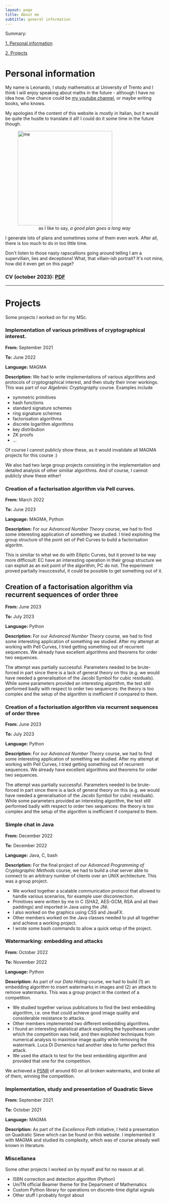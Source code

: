```yaml
---
layout: page
title: About me
subtitle: general information
---
```


Summary:

[1. Personal information](https://github.com/PlasmaStark/plasmastark.github.io/edit/master/aboutmeeng.md#personal-information)

[2. Projects](https://github.com/PlasmaStark/plasmastark.github.io/edit/master/aboutmeeng.md#projects)

# Personal information

My name is Leonardo, I study mathematics at University of Trento and I think I will enjoy speaking about maths in the future - although I have no idea how. 
One chance could be [my youtube channel](https://www.youtube.com/channel/UCO1l67JZBNiNEA2cb8M1fbQ), or maybe writing books, who knows.

My apologies if the content of this website is mostly in Italian, but it would be quite the hustle to translate it all! I could do it some time in the future though.

<figure>
  <img src="https://user-images.githubusercontent.com/64229723/193805618-de2d2594-bd61-48d5-ace9-893dc562eb0c.jpg" alt="me" class="center" width="300"/>
  <figcaption><center>as I like to say, <em>a good plan goes a long way</em></center></figcaption>
</figure>

I generate lots of plans and sometimes some of them even work. After all, there is too much to do in too little time.

Don't listen to those nasty rapscallions going around telling I am a supervillain, lies and deceptions! What, that villain-ish portrait? It's not mine, how did it even get on this page?

### CV (october 2023): [PDF](https://github.com/PlasmaStark/plasmastark.github.io/files/12927004/cv.eng.pdf)

----------

# Projects 

Some projects I worked on for my MSc.

### Implementation of various primitives of cryptographical interest.

**From:** September 2021

**To:** June 2022

**Language:** MAGMA

**Description:** We had to write implementations of various algorithms and protocols of cryptographical interest, and then study their inner workings. This was part of our _Algebraic Cryptography_ course. Examples include 
- symmetric primitives
- hash functions
- standard signature schemes
- ring signature schemes
- factorisation algorithms
- discrete logarithm algorithms
- key distribution
- ZK proofs
- ...

Of course I cannot publicly show these, as it would invalidate all MAGMA projects for this course :)

We also had two large group projects consisting in the implementation and detailed analysis of other similiar algorithms. And of course, I cannot publicly show these either!

### Creation of a factorisation algorithm via Pell curves.

**From:** March 2022

**To:** June 2023

**Language:** MAGMA, Python

**Description:** For our _Advanced Number Theory_ course, we had to find some interesting application of something we studied. I tried exploiting the group structure of the point set of Pell Curves to build a factorisation algoritm. 

This is similiar to what we do with Elliptic Curves, but it proved to be way more difficoult: EC have an interesting operation in their group structure we can exploit as an exit point of the algorithm, PC do not. The experiment proved partially insuccessful, it could be possible to get something out of it.

## Creation of a factorisation algorithm via recurrent sequences of order three

**From:** June 2023

**To:** July 2023

**Language:** Python

**Description:** For our _Advanced Number Theory_ course, we had to find some interesting application of something we studied. After my attempt at working with Pell Curves, I tried getting something out of recurrent sequences. We already have excellent algorithms and theorems for order two sequences. 

The attempt was partially successful. Parameters needed to be brute-forced in part since there is a lack of general theory on this (e.g. we would have needed a generalisation of the Jacobi Symbol for cubic residuals). While some parameters provided an interesting algorithm, the test still performed badly with respect to order two sequences: the theory is too complex and the setup of the algorithm is inefficient if compared to them.


### Creation of a factorisation algorithm via recurrent sequences of order three

**From:** June 2023

**To:** July 2023

**Language:** Python

**Description:** For our _Advanced Number Theory_ course, we had to find some interesting application of something we studied. After my attempt at working with Pell Curves, I tried getting something out of recurrent sequences. We already have excellent algorithms and theorems for order two sequences. 

The attempt was partially successful. Parameters needed to be brute-forced in part since there is a lack of general theory on this (e.g. we would have needed a generalisation of the Jacobi Symbol for cubic residuals). While some parameters provided an interesting algorithm, the test still performed badly with respect to order two sequences: the theory is too complex and the setup of the algorithm is inefficient if compared to them.

### Simple chat in Java

**From:** December 2022

**To:** December 2022

**Language:** Java, C, bash

**Description:** For the final project of our _Advanced Programming of Cryptographic Methods_ course, we had to build a chat server able to connect to an arbitrary number of clients over an UNIX architecture. This was a group project.

- We worked together a scalable communication protocol that allowed to handle various scenarios, for example user disconnection.
- Primitives were written by me in C (SHA2, AES-GCM, RSA and all their paddings) and imported in Java using the JNI.
- I also worked on the graphics using CSS and JavaFX.
- Other members worked on the Java classes needed to put all together and achieve a working project.
- I wrote some bash commands to allow a quick setup of the project.

### Watermarking: embedding and attacks

**From:** October 2022

**To:** November 2022

**Language:** Python

**Description:** As part of our _Data Hiding_ course, we had to build (1) an embedding algorithm to insert watermarks in images and (2) an attack to remove watermarks. This was a group project in the context of a competition.

- We studied together various publications to find the best embedding algorithm, i.e. one that could achieve good image quality and considerable resistance to attacks.
- Other members implemented two different embedding algorithms.
- I found an interesting statistical attack exploiting the hypotheses under which the competition was held, and then exploited techniques from numerical analysis to maximise image quality while removing the watermark. Luca Di Domenico had another idea to furter perfect this attack. 
- We used the attack to test for the best embedding algorithm and provided that one for the competition.

 We achieved a [PSNR](https://en.wikipedia.org/wiki/Peak_signal-to-noise_ratio) of around 60 on all broken watermarks, and broke all of them, winning the competition.

### Implementation, study and presentation of Quadratic Sieve

**From:** September 2021

**To:** October 2021

**Language:** MAGMA

**Description:** As part of the _Excellence Path_ initiative, I held a presentation on Quadratic Sieve which can be found on this website. I implemented it with MAGMA and studied its complexity, which was of course already well known in literature. 

### Miscellanea 

Some other projects I worked on by myself and for no reason at all.
- ISBN correction and detection algorithm (Python)
- UniTN official Beamer theme for the Department of Mathematics
- Custom Python library for operations on discrete-time digital signals
- Other stuff I probably forgot about
